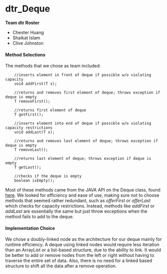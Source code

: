 # dtr_Deque
<b>Team dtr Roster</b>
 * Chester Huang
 * Shaikat Islam
 * Clive Johnston

#### Method Selections
The methods that we chose as team included:
```
    //inserts element in front of deque if possible w/o violating capacity
    void addFirst(T x);
    
    //returns and removes first element of deque; throws exception if deque is empty
    T removeFirst();
    
    //returns first element of deque
    T getFirst();
    
    //inserts element into end of deque if possible w/o violating capacity restrictions
    void addLast(T x);
    
    //returns and removes last element of deque; throws exception if deque is empty
    T removeLast();
    
    //returns last element of deque; throws exception if deque is empty
    T getLast();
    
    //checks if the deque is empty
    boolean isEmpty();
```

Most of these methods came from the JAVA API on the Deque class, found  [here](https://docs.oracle.com/javase/7/docs/api/java/util/Deque.html). We looked for efficiency and ease of use, making sure not to choose methods that seemed rather redundant, such as <em>offerFirst</em> or <em>offerLast</em> which checks for capacity restrictions. Instead, methods like <em>addFirst</em> or <em>addLast</em> are essentially the same but just throw exceptions when the method fails to add to the deque.

#### Implementation Choice
We chose a doubly-linked node as the architecture for our deque mainly for runtime efficiency. A deque using linked nodes would require less iteration than an ArrayList or a list-based structure, due to the ability to link. It would be better to add or remove nodes from the left or right without having to traverse the entire set of data. Also, there is no need for a linked based structure to shift all the data after a remove operation.











